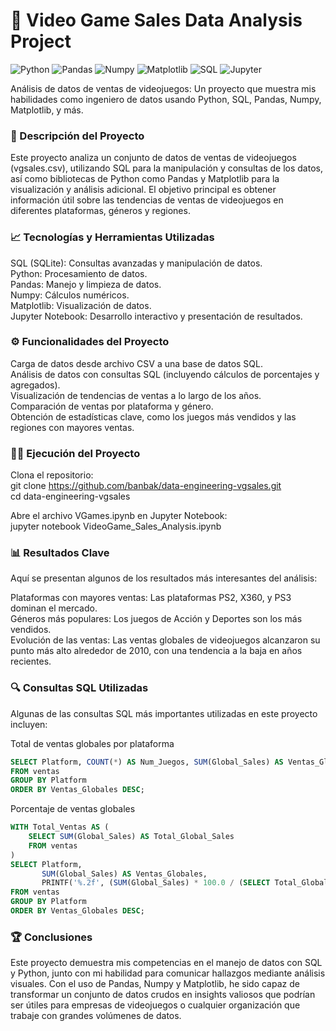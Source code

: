 # 🚀 **Video Game Sales Data Analysis Project**

![Python](https://img.shields.io/badge/Python-3.8-blue.svg)
![Pandas](https://img.shields.io/badge/Pandas-1.3.3-orange.svg)
![Numpy](https://img.shields.io/badge/Numpy-1.21.2-blue.svg)
![Matplotlib](https://img.shields.io/badge/Matplotlib-3.4.3-green.svg)
![SQL](https://img.shields.io/badge/SQL-SQLite-yellow.svg)
![Jupyter](https://img.shields.io/badge/Jupyter-Notebook-orange.svg)

Análisis de datos de ventas de videojuegos: Un proyecto que muestra mis habilidades como ingeniero de datos usando Python, SQL, Pandas, Numpy, Matplotlib, y más.

### 📄 Descripción del Proyecto<br>
Este proyecto analiza un conjunto de datos de ventas de videojuegos (vgsales.csv), utilizando SQL para la manipulación y consultas de los datos, así como bibliotecas de Python como Pandas y Matplotlib para la visualización y análisis adicional. El objetivo principal es obtener información útil sobre las tendencias de ventas de videojuegos en diferentes plataformas, géneros y regiones.

### 📈 Tecnologías y Herramientas Utilizadas<br>
SQL (SQLite): Consultas avanzadas y manipulación de datos.<br>
Python: Procesamiento de datos.<br>
Pandas: Manejo y limpieza de datos.<br>
Numpy: Cálculos numéricos.<br>
Matplotlib: Visualización de datos.<br>
Jupyter Notebook: Desarrollo interactivo y presentación de resultados.<br>

### ⚙️ Funcionalidades del Proyecto<br>
Carga de datos desde archivo CSV a una base de datos SQL.<br>
Análisis de datos con consultas SQL (incluyendo cálculos de porcentajes y agregados).<br>
Visualización de tendencias de ventas a lo largo de los años.<br>
Comparación de ventas por plataforma y género.<br>
Obtención de estadísticas clave, como los juegos más vendidos y las regiones con mayores ventas.<br>

### 🧑‍💻 Ejecución del Proyecto<br>
Clona el repositorio:<br>
git clone https://github.com/banbak/data-engineering-vgsales.git<br>
cd data-engineering-vgsales<br>

Abre el archivo VGames.ipynb en Jupyter Notebook:<br>
jupyter notebook VideoGame_Sales_Analysis.ipynb<br>

### 📊 Resultados Clave<br>
Aquí se presentan algunos de los resultados más interesantes del análisis:<br>

Plataformas con mayores ventas: Las plataformas PS2, X360, y PS3 dominan el mercado.<br>
Géneros más populares: Los juegos de Acción y Deportes son los más vendidos.<br>
Evolución de las ventas: Las ventas globales de videojuegos alcanzaron su punto más alto alrededor de 2010, con una tendencia a la baja en años recientes.<br>

### 🔍 Consultas SQL Utilizadas<br>
Algunas de las consultas SQL más importantes utilizadas en este proyecto incluyen:<br>

Total de ventas globales por plataforma
```sql
SELECT Platform, COUNT(*) AS Num_Juegos, SUM(Global_Sales) AS Ventas_Globales
FROM ventas
GROUP BY Platform
ORDER BY Ventas_Globales DESC;
```
Porcentaje de ventas globales
```sql
WITH Total_Ventas AS (
    SELECT SUM(Global_Sales) AS Total_Global_Sales
    FROM ventas
)
SELECT Platform, 
       SUM(Global_Sales) AS Ventas_Globales, 
       PRINTF('%.2f', (SUM(Global_Sales) * 100.0 / (SELECT Total_Global_Sales FROM Total_Ventas))) AS Pct_Ventas_Globales
FROM ventas
GROUP BY Platform
ORDER BY Ventas_Globales DESC;
```
### 🏆 Conclusiones<br>
Este proyecto demuestra mis competencias en el manejo de datos con SQL y Python, junto con mi habilidad para comunicar hallazgos mediante análisis visuales. Con el uso de Pandas, Numpy y Matplotlib, he sido capaz de transformar un conjunto de datos crudos en insights valiosos que podrían ser útiles para empresas de videojuegos o cualquier organización que trabaje con grandes volúmenes de datos.
